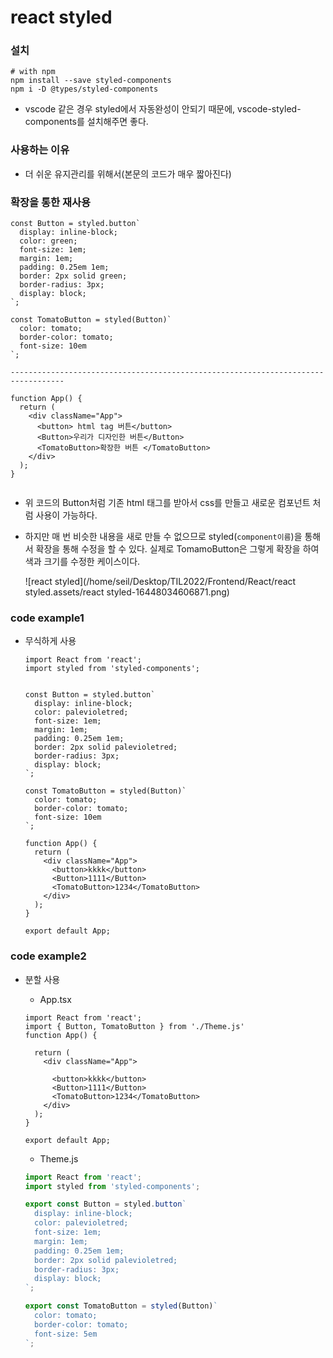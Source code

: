 # react styled


### 설치

```
# with npm
npm install --save styled-components
npm i -D @types/styled-components
```

- vscode 같은 경우 styled에서 자동완성이 안되기 때문에, vscode-styled-components를 설치해주면 좋다.



### 사용하는 이유

- 더 쉬운 유지관리를 위해서(본문의 코드가 매우 짧아진다)



### 확장을 통한 재사용

```tsx
const Button = styled.button`
  display: inline-block;
  color: green;
  font-size: 1em;
  margin: 1em;
  padding: 0.25em 1em;
  border: 2px solid green;
  border-radius: 3px;
  display: block;
`;

const TomatoButton = styled(Button)`
  color: tomato;
  border-color: tomato;
  font-size: 10em
`;

----------------------------------------------------------------------------------

function App() {
  return (
    <div className="App">
      <button> html tag 버튼</button>
      <Button>우리가 디자인한 버튼</Button>
      <TomatoButton>확장한 버튼 </TomatoButton>
    </div>
  );
}
    
```

- 위 코드의 Button처럼 기존 html 태그를 받아서 css를 만들고 새로운 컴포넌트 처럼 사용이 가능하다.

- 하지만 매 번 비슷한 내용을 새로 만들 수 없으므로 styled(`component이름`)을 통해서 확장을 통해 수정을 할 수 있다. 실제로 TomamoButton은 그렇게 확장을 하여 색과 크기를 수정한 케이스이다.

  ![react styled](/home/seil/Desktop/TIL2022/Frontend/React/react styled.assets/react styled-16448034606871.png)



### code example1

- 무식하게 사용

  ```tsx
  import React from 'react';
  import styled from 'styled-components';
  
  
  const Button = styled.button`
    display: inline-block;
    color: palevioletred;
    font-size: 1em;
    margin: 1em;
    padding: 0.25em 1em;
    border: 2px solid palevioletred;
    border-radius: 3px;
    display: block;
  `;
  
  const TomatoButton = styled(Button)`
    color: tomato;
    border-color: tomato;
    font-size: 10em
  `;
  
  function App() {
    return (
      <div className="App">
        <button>kkkk</button>
        <Button>1111</Button>
        <TomatoButton>1234</TomatoButton>
      </div>
    );
  }
  
  export default App;
  ```
  

### code example2

- 분할 사용

  - App.tsx

  ```tsx
  import React from 'react';
  import { Button, TomatoButton } from './Theme.js'
  function App() {
    
    return (
      <div className="App">
  
        <button>kkkk</button>
        <Button>1111</Button>
        <TomatoButton>1234</TomatoButton>
      </div>
    );
  }
  
  export default App;
  
  ```

  - Theme.js

  ```js
  import React from 'react';
  import styled from 'styled-components';
  
  export const Button = styled.button`
    display: inline-block;
    color: palevioletred;
    font-size: 1em;
    margin: 1em;
    padding: 0.25em 1em;
    border: 2px solid palevioletred;
    border-radius: 3px;
    display: block;
  `;
  
  export const TomatoButton = styled(Button)`
    color: tomato;
    border-color: tomato;
    font-size: 5em
  `;
  
  
  ```

  
